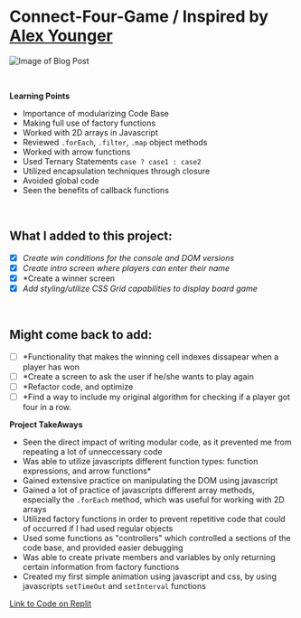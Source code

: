 # Connect-Four-Game / Inspired by [Alex Younger](https://github.com/fortypercenttitanium)

![Image of Blog Post](Images/Connect_FourGame.png)

<br>

**Learning Points**
* Importance of modularizing Code Base
* Making full use of factory functions
* Worked with 2D arrays in Javascript
* Reviewed `.forEach`, `.filter`, `.map` object methods
* Worked with arrow functions
* Used Ternary Statements `case ? case1 : case2`
* Utilized encapsulation techniques through closure
* Avoided global code
* Seen the benefits of callback functions
<br>


## What I added to this project:
- [X] *Create win conditions for the console and DOM versions*
- [X] *Create intro screen where players can enter their name*
- [X] *Create a winner screen
- [X] *Add styling/utilize CSS Grid capabilities to display board game*
<br>

## Might come back to add:
- [ ] *Functionality that makes the winning cell indexes dissapear when a player has won
- [ ] *Create a screen to ask the user if he/she wants to play again
- [ ] *Refactor code, and optimize
- [ ] *Find a way to include my original algorithm for checking if a player got four in a row.

**Project TakeAways**
* Seen the direct impact of writing modular code, as it prevented me from repeating a lot of unneccessary code
* Was able to utilize javascripts different function types: function expressions, and arrow functions*
* Gained extensive practice on manipulating the DOM using javascript 
* Gained a lot of practice of javascripts different array methods, especially the `.forEach` method, which was useful for working with 2D arrays
* Utilized factory functions in order to prevent repetitive code that could of occurred if I had used regular objects
* Used some functions as "controllers" which controlled a sections of the code base, and provided easier debugging
* Was able to create private members and variables by only returning certain information from factory functions
* Created my first simple animation using javascript and css, by using javascripts `setTimeOut` and `setInterval` functions





[Link to Code on Replit](https://replit.com/@40percentzinc/ConnectFourWithDOMSkeleton)




